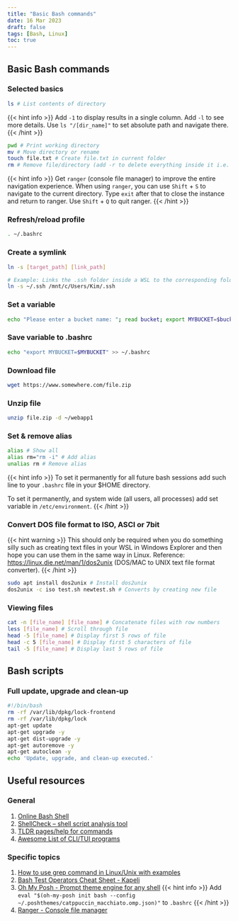 ```yaml
---
title: "Basic Bash commands"
date: 16 Mar 2023
draft: false
tags: [Bash, Linux]
toc: true
---
```

## Basic Bash commands

### Selected basics
```bash
ls # List contents of directory
```

{{< hint info >}}
Add `-1` to display results in a single column. Add `-l` to see more details. Use `ls "/[dir_name]"` to set absolute path and navigate there. 
{{< /hint >}}


```bash
pwd # Print working directory 
mv # Move directory or rename 
touch file.txt # Create file.txt in current folder
rm # Remove file/directory (add -r to delete everything inside it i.e. recursively)
```

{{< hint info >}}
Get `ranger` (console file manager) to improve the entire navigation experience. When using `ranger`, you can use `Shift` + `S` to navigate to the current directory. Type `exit` after that to close the instance and return to ranger. Use `Shift` + `Q` to quit ranger.
{{< /hint >}}

### Refresh/reload profile
```bash
. ~/.bashrc
```

### Create a symlink
```bash
ln -s [target_path] [link_path]

# Example: Links the .ssh folder inside a WSL to the corresponding folder on Windows
ln -s ~/.ssh /mnt/c/Users/Kim/.ssh
```

### Set a variable
```bash
echo "Please enter a bucket name: "; read bucket; export MYBUCKET=$bucket
```

### Save variable to .bashrc
```bash
echo "export MYBUCKET=$MYBUCKET" >> ~/.bashrc
```

### Download file
```bash
wget https://www.somewhere.com/file.zip
```

### Unzip file
```bash
unzip file.zip -d ~/webapp1
```

### Set & remove alias
```bash
alias # Show all
alias rm="rm -i" # Add alias
unalias rm # Remove alias
```
{{< hint info >}}
To set it permanently for all future bash sessions add such line to your `.bashrc` file in your $HOME directory.

To set it permanently, and system wide (all users, all processes) add set variable in `/etc/environment`.
{{< /hint >}}


### Convert DOS file format to ISO, ASCI or 7bit

{{< hint warning >}}
This should only be required when you do something silly such as creating text files in your WSL in Windows Explorer and then hope you can use them in the same way in Linux. Reference: https://linux.die.net/man/1/dos2unix (DOS/MAC to UNIX text file format converter).
{{< /hint >}}

```bash
sudo apt install dos2unix # Install dos2unix
dos2unix -c iso test.sh newtest.sh # Converts by creating new file
```

### Viewing files
```bash
cat -n [file_name] [file_name] # Concatenate files with row numbers
less [file_name] # Scroll through file
head -5 [file_name] # Display first 5 rows of file
head -c 5 [file_name] # Display first 5 characters of file
tail -5 [file_name] # Display last 5 rows of file
```

## Bash scripts

### Full update, upgrade and clean-up

```bash
#!/bin/bash
rm -rf /var/lib/dpkg/lock-frontend
rm -rf /var/lib/dpkg/lock
apt-get update
apt-get upgrade -y
apt-get dist-upgrade -y
apt-get autoremove -y
apt-get autoclean -y
echo 'Update, upgrade, and clean-up executed.'
```

## Useful resources

### General

1. [Online Bash Shell](https://www.onlinegdb.com/online_bash_shell)
2. [ShellCheck – shell script analysis tool](https://www.shellcheck.net/)
3. [TLDR pages/help for commands](https://tldr.sh/)
4. [Awesome List of CLI/TUI programs](https://github.com/toolleeo/cli-apps)


### Specific topics

1. [How to use grep command in Linux/Unix with examples](https://www.cyberciti.biz/faq/howto-use-grep-command-in-linux-unix/)
2. [Bash Test Operators Cheat Sheet - Kapeli](https://kapeli.com/cheat_sheets/Bash_Test_Operators.docset/Contents/Resources/Documents/index)
3. [Oh My Posh - Prompt theme engine for any shell](https://ohmyposh.dev/docs/)
    {{< hint info >}}
Add `eval "$(oh-my-posh init bash --config ~/.poshthemes/catppuccin_macchiato.omp.json)"` to `.bashrc`
    {{< /hint >}}
4. [Ranger - Console file manager](https://github.com/ranger/ranger)
